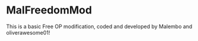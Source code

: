 MalFreedomMod
=============

This is a basic Free OP modification, coded and developed by Malembo and oliverawesome01!
